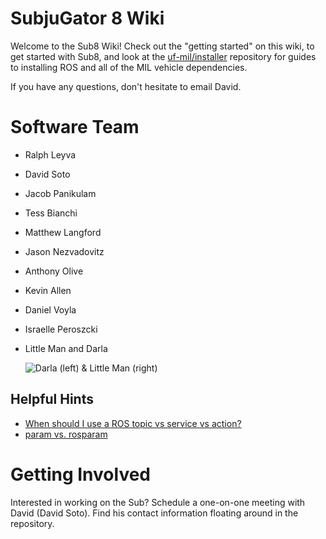 # SubjuGator 8 Wiki

Welcome to the Sub8 Wiki! Check out the "getting started" on this wiki, to get started with Sub8, and look at the [uf-mil/installer](https://github.com/uf-mil/installer) repository for guides to installing ROS and all of the MIL vehicle dependencies.

If you have any questions, don't hesitate to email David.

# Software Team

* Ralph Leyva

* David Soto

* Jacob Panikulam

* Tess Bianchi

* Matthew Langford

* Jason Nezvadovitz

* Anthony Olive

* Kevin Allen

* Daniel Voyla

* Israelle Peroszcki

* Little Man and Darla

    ![Darla (left) & Little Man (right)](http://s31.postimg.org/s370klg23/IMG_20160423_014247.jpg)

## Helpful Hints
* [When should I use a ROS topic vs service vs action?](http://answers.ros.org/question/11834/when-should-i-use-topics-vs-services-vs-actionlib-actions-vs-dynamic_reconfigure/)
* [param vs. rosparam](http://answers.ros.org/question/37916/when-to-use-param-and-rosparam-on-launch-file/)

# Getting Involved

Interested in working on the Sub? Schedule a one-on-one meeting with David (David Soto). Find his contact information floating around in the repository.